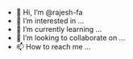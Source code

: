 - 👋 Hi, I’m @rajesh-fa
- 👀 I’m interested in ...
- 🌱 I’m currently learning ...
- 💞️ I’m looking to collaborate on ...
- 📫 How to reach me ...

<!---
rajesh-fa/rajesh-fa is a ✨ special ✨ repository because its `README.md` (this file) appears on your GitHub profile.
You can click the Preview link to take a look at your changes.
--->
